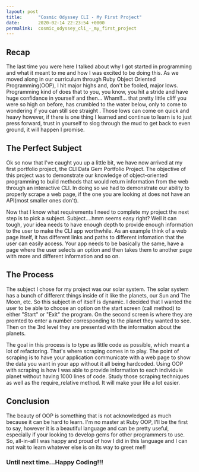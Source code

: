 ```yaml
---
layout: post
title:      "Cosmic Odyssey CLI - My First Project"
date:       2020-02-14 22:23:54 +0000
permalink:  cosmic_odyssey_cli_-_my_first_project
---
```


## Recap

  The last time you were here I talked about why I got started in programming and what it meant to me and how I was excited to be doing this. As we moved along in our curriculum through Ruby Object Oriented Programming(OOP), I hit major highs and, don't be fooled, major lows. Programming kind of does that to you, you know, you hit a stride and have huge confidance in yourself and then... Wham!!... that pretty little cliff you were so high on before, has crumbled to the water below, only to come to wondering if you can still see straight . Those lows can come on quick and heavy however, if there is one thing I learned and continue to learn is to just press forward, trust in yourself to slog through the mud to get back to even ground, it will happen I promise.
	
## The Perfect Subject
	
Ok so now that I've caught you up a little bit, we have now arrived at my first portfolio project, the CLI Data Gem Portfolio Project.  The objective of this project was to demonstrate our knowledge of object-oriented programming to build methods that would return information from the web through an interactive CLI. In doing so we had to demonstrate our ability to properly scrape a web page, if the one you are looking at does not have an API(most smaller ones don't).

Now that I know what requirements I need to complete my project the next step is to pick a subject.  Subject....hmm seems easy right? Well it can tough, your idea needs to have enough depth to provide enough information to the user to make the CLI app worthwhile. As an example think of a web page itself, it has different links and paths to different infomation that the user can easily access. Your app needs to be basically the same, have a page where the user selects an option and then takes them to another page with more and different information and so on.

## The Process

The subject I chose for my project was our solar system. The solar system has a bunch of different things inside of it like the planets, our Sun and The Moon, etc. So this subject in of itself is dynamic.  I decided that I wanted the user to be able to choose an option on the start screen (call method) to either "Start" or "Exit" the program.
On the second screen is where they are promted to enter a number corresponding to the planet they wanted to see. Then on the 3rd level they are presented with the information about the planets.

The goal in this process is to type as little code as possible, which meant a lot of refactoring. That's where scraping comes in to play. The point of scraping is to have your application communicate with a web page to show the data you want in your app without it all being hardcoded. Using OOP with scraping is how I was able to provide information to each individule planet without having 1000 lines of code. Study those scraping techniques as well as the require_relative method. It will make your life a lot easier.

## Conclusion

The beauty of OOP is something that is not acknowledged as much because it can be hard to learn. I'm no master at Ruby OOP, I'll be the first to say, however it is a beautiful language and can be pretty useful, especially if your looking to develop gems for other programmers to use.
So, all-in-all I was happy and proud of how I did in this language and I can not wait to learn whatever else is on its way to greet me!!

### Until next time...Happy Coding!!!
